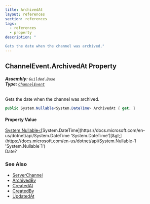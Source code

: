 ```yaml
---
title: ArchivedAt
layout: references
section: references
tags:
  - references
  - property
description: "

Gets the date when the channel was archived."
---
```


## ChannelEvent.ArchivedAt Property
###### **Assembly:** `Guilded.Base`<br/>**Type:** [`ChannelEvent`](ChannelEvent 'Guilded.Base.Events.ChannelEvent')

Gets the date when the channel was archived.

```csharp
public System.Nullable<System.DateTime> ArchivedAt { get; }
```

#### Property Value
[System.Nullable&lt;](https://docs.microsoft.com/en-us/dotnet/api/System.Nullable-1 'System.Nullable`1')[System.DateTime](https://docs.microsoft.com/en-us/dotnet/api/System.DateTime 'System.DateTime')[&gt;](https://docs.microsoft.com/en-us/dotnet/api/System.Nullable-1 'System.Nullable`1')  
Date?

### See Also
- [ServerChannel](ServerChannel 'Guilded.Base.Servers.ServerChannel')
- [ArchivedBy](ServerChannel.ArchivedBy 'Guilded.Base.Servers.ServerChannel.ArchivedBy')
- [CreatedAt](ServerChannel.CreatedAt 'Guilded.Base.Servers.ServerChannel.CreatedAt')
- [CreatedBy](ServerChannel.CreatedBy 'Guilded.Base.Servers.ServerChannel.CreatedBy')
- [UpdatedAt](ServerChannel.UpdatedAt 'Guilded.Base.Servers.ServerChannel.UpdatedAt')